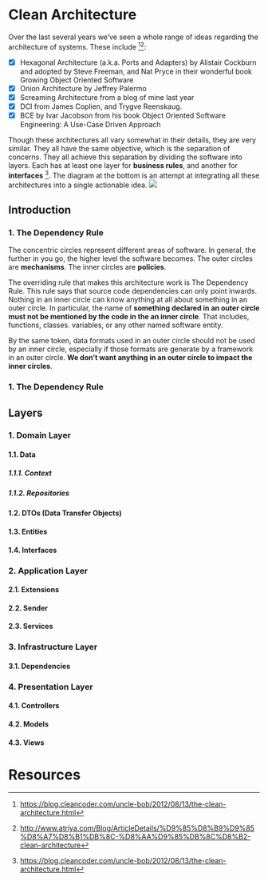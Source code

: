 # Clean Architecture
Over the last several years we’ve seen a whole range of ideas regarding the architecture of systems. These include [^1][^2]:

- [x] Hexagonal Architecture (a.k.a. Ports and Adapters) by Alistair Cockburn and adopted by Steve Freeman, and Nat Pryce in their wonderful book Growing Object Oriented Software
- [x] Onion Architecture by Jeffrey Palermo
- [x] Screaming Architecture from a blog of mine last year
- [x] DCI from James Coplien, and Trygve Reenskaug.
- [x] BCE by Ivar Jacobson from his book Object Oriented Software Engineering: A Use-Case Driven Approach

Though these architectures all vary somewhat in their details, they are very similar. They all have the same objective, which is the separation of concerns. They all achieve this separation by dividing the software into layers. Each has at least one layer for **business rules**, and another for **interfaces** [^1].
The diagram at the bottom is an attempt at integrating all these architectures into a single actionable idea.
![](https://blog.cleancoder.com/uncle-bob/images/2012-08-13-the-clean-architecture/CleanArchitecture.jpg)
## Introduction
### 1. The Dependency Rule
The concentric circles represent different areas of software. In general, the further in you go, the higher level the software becomes. The outer circles are **mechanisms**. The inner circles are **policies**.

The overriding rule that makes this architecture work is The Dependency Rule. This rule says that source code dependencies can only point inwards. Nothing in an inner circle can know anything at all about something in an outer circle. In particular, the name of **something declared in an outer circle must not be mentioned by the code in the an inner circle**. That includes, functions, classes. variables, or any other named software entity.

By the same token, data formats used in an outer circle should not be used by an inner circle, especially if those formats are generate by a framework in an outer circle. **We don’t want anything in an outer circle to impact the inner circles**.
### 1. The Dependency Rule

## Layers
### 1. Domain Layer
#### 1.1. Data
##### 1.1.1. Context
##### 1.1.2. Repositories
#### 1.2. DTOs (Data Transfer Objects)
#### 1.3. Entities
#### 1.4. Interfaces
### 2. Application Layer
#### 2.1. Extensions
#### 2.2. Sender
#### 2.3. Services
### 3. Infrastructure Layer
#### 3.1. Dependencies
### 4. Presentation Layer
#### 4.1. Controllers
#### 4.2. Models
#### 4.3. Views
# Resources
[^1]: https://blog.cleancoder.com/uncle-bob/2012/08/13/the-clean-architecture.html
[^2]: http://www.atriya.com/Blog/ArticleDetails/%D9%85%D8%B9%D9%85%D8%A7%D8%B1%DB%8C-%D8%AA%D9%85%DB%8C%D8%B2-clean-architecture
